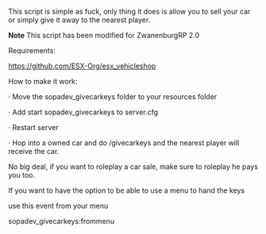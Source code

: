 This script is simple as fuck, only thing it does is allow you to sell your car or simply give it away to the nearest player.

**Note**
This script has been modified for ZwanenburgRP 2.0

Requirements:

https://github.com/ESX-Org/esx_vehicleshop

How to make it work:

· Move the sopadev_givecarkeys folder to your resources folder

· Add start sopadev_givecarkeys to server.cfg

· Restart server

· Hop into a owned car and do /givecarkeys and the nearest player will receive the car.

No big deal, if you want to roleplay a car sale, make sure to roleplay he pays you too.


If you want to have the option to be able to use a menu to hand the keys

use this event from your menu

sopadev_givecarkeys:frommenu

